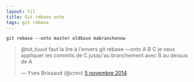 ```yaml
---
layout: til
title: Git rebase onto
tags: git rebase
---
```


```
git rebase --onto master oldbase mabranchenow
```

> @tut_tuuut faut la lire à l'envers git rebase —onto A B C je veux appliquer les commits de C jusqu'au branchement avec B au dessus de A
>
> — Yves Brissaud (@_crev_) 
> [5 novembre 2014](https://twitter.com/_crev_/status/529944009649946624)

